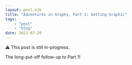 ```yaml
---
layout: post.njk
title: "Adventures in Graphs, Part 2: Getting Graphic"
tags:
    - "post"
    - "blog"
date: 2022-07-29
---
```

⚠️ This post is still in-progress.

The long-put-off follow-up to Part 1!